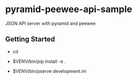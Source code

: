 # pyramid-peewee-api-sample
JSON API server with pyramid and peewee

## Getting Started

- cd <directory containing this file>

- $VENV/bin/pip install -e .

- $VENV/bin/pserve development.ini

